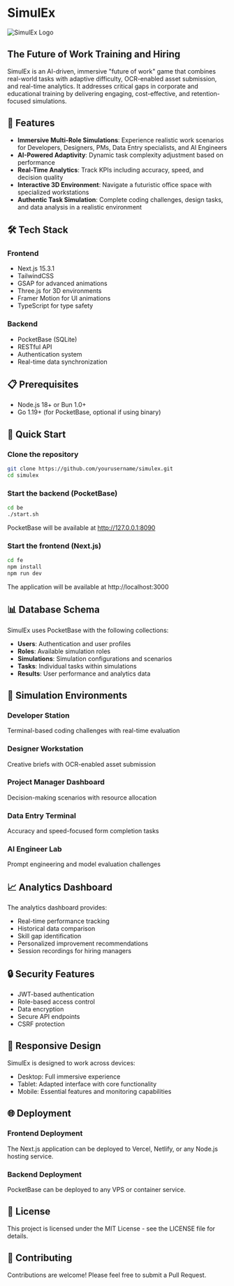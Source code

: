 # SimulEx

![SimulEx Logo](fe/public/images/simulex-logo.png)

## The Future of Work Training and Hiring

SimulEx is an AI-driven, immersive "future of work" game that combines real-world tasks with adaptive difficulty, OCR-enabled asset submission, and real-time analytics. It addresses critical gaps in corporate and educational training by delivering engaging, cost-effective, and retention-focused simulations.

## 🚀 Features

- **Immersive Multi-Role Simulations**: Experience realistic work scenarios for Developers, Designers, PMs, Data Entry specialists, and AI Engineers
- **AI-Powered Adaptivity**: Dynamic task complexity adjustment based on performance
- **Real-Time Analytics**: Track KPIs including accuracy, speed, and decision quality
- **Interactive 3D Environment**: Navigate a futuristic office space with specialized workstations
- **Authentic Task Simulation**: Complete coding challenges, design tasks, and data analysis in a realistic environment

## 🛠️ Tech Stack

### Frontend
- Next.js 15.3.1
- TailwindCSS
- GSAP for advanced animations
- Three.js for 3D environments
- Framer Motion for UI animations
- TypeScript for type safety

### Backend
- PocketBase (SQLite)
- RESTful API
- Authentication system
- Real-time data synchronization

## 📋 Prerequisites

- Node.js 18+ or Bun 1.0+
- Go 1.19+ (for PocketBase, optional if using binary)

## 🚀 Quick Start

### Clone the repository
```bash
git clone https://github.com/yourusername/simulex.git
cd simulex
```

### Start the backend (PocketBase)
```bash
cd be
./start.sh
```
PocketBase will be available at http://127.0.0.1:8090

### Start the frontend (Next.js)
```bash
cd fe
npm install
npm run dev
```
The application will be available at http://localhost:3000

## 📊 Database Schema

SimulEx uses PocketBase with the following collections:

- **Users**: Authentication and user profiles
- **Roles**: Available simulation roles
- **Simulations**: Simulation configurations and scenarios
- **Tasks**: Individual tasks within simulations
- **Results**: User performance and analytics data

## 🧪 Simulation Environments

### Developer Station
Terminal-based coding challenges with real-time evaluation

### Designer Workstation
Creative briefs with OCR-enabled asset submission

### Project Manager Dashboard
Decision-making scenarios with resource allocation

### Data Entry Terminal
Accuracy and speed-focused form completion tasks

### AI Engineer Lab
Prompt engineering and model evaluation challenges

## 📈 Analytics Dashboard

The analytics dashboard provides:

- Real-time performance tracking
- Historical data comparison
- Skill gap identification
- Personalized improvement recommendations
- Session recordings for hiring managers

## 🔒 Security Features

- JWT-based authentication
- Role-based access control
- Data encryption
- Secure API endpoints
- CSRF protection

## 📱 Responsive Design

SimulEx is designed to work across devices:

- Desktop: Full immersive experience
- Tablet: Adapted interface with core functionality
- Mobile: Essential features and monitoring capabilities

## 🌐 Deployment

### Frontend Deployment
The Next.js application can be deployed to Vercel, Netlify, or any Node.js hosting service.

### Backend Deployment
PocketBase can be deployed to any VPS or container service.

## 📄 License

This project is licensed under the MIT License - see the LICENSE file for details.

## 🤝 Contributing

Contributions are welcome! Please feel free to submit a Pull Request.
